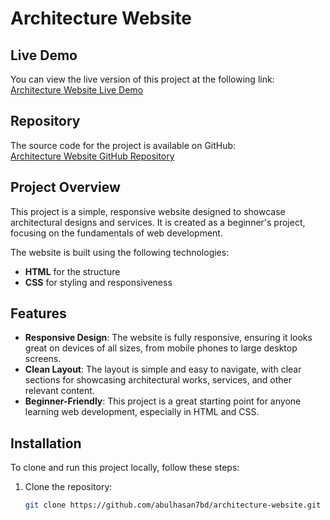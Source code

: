 # Architecture Website

## Live Demo
You can view the live version of this project at the following link:  
[Architecture Website Live Demo](https://abulhasan7bd.github.io/architecture-website/)

## Repository
The source code for the project is available on GitHub:  
[Architecture Website GitHub Repository](https://github.com/abulhasan7bd/architecture-website)

## Project Overview
This project is a simple, responsive website designed to showcase architectural designs and services. It is created as a beginner's project, focusing on the fundamentals of web development.

The website is built using the following technologies:
- **HTML** for the structure
- **CSS** for styling and responsiveness

## Features
- **Responsive Design**: The website is fully responsive, ensuring it looks great on devices of all sizes, from mobile phones to large desktop screens.
- **Clean Layout**: The layout is simple and easy to navigate, with clear sections for showcasing architectural works, services, and other relevant content.
- **Beginner-Friendly**: This project is a great starting point for anyone learning web development, especially in HTML and CSS.

## Installation
To clone and run this project locally, follow these steps:

1. Clone the repository:
   ```bash
   git clone https://github.com/abulhasan7bd/architecture-website.git
